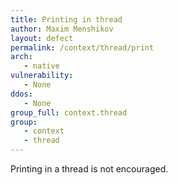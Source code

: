 ```yaml
---
title: Printing in thread
author: Maxim Menshikov
layout: defect
permalink: /context/thread/print
arch:
   - native
vulnerability:
   - None
ddos:
   - None
group_full: context.thread
group:
   - context
   - thread
---
```


Printing in a thread is not encouraged.
